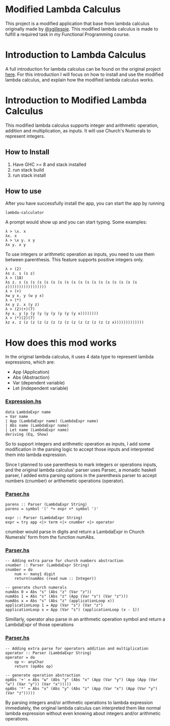 # Modified Lambda Calculus

This project is a modified application that base from lambda calculus originally made by [@sgillespie](https://github.com/sgillespie).
This modified lambda calculus is made to fulfill a required task in my Functional Programming course.

# Introduction to Lambda Calculus

A full introduction for lambda calculus can be found on the original project [here](https://github.com/sgillespie/lambda-calculus).
For this introduction I will focus on how to install and use the modified lambda calculus, and explain how the modified lambda calculus works.

# Introduction to Modified Lambda Calculus

This modified lambda calculus supports integer and arithmetic operation, addition and multiplication, as inputs.
It will use Church's Numerals to represent integers.

## How to Install

1. Have GHC >= 8 and stack installed
2. run
	stack build
3. run
	stack install


## How to use

After you have successfully install the app, you can start the app by running

    lambda-calculator

A prompt would show up and you can start typing. Some examples:

    λ > \x. x
    λx. x
    λ > \x y. x y
    λx y. x y

To use integers or arithmetic operation as inputs, you need to use them between parenthesis.
This feature supports positive integers only.

    λ > (2)
    λs z. s (s z)
    λ > (18)
    λs z. s (s (s (s (s (s (s (s (s (s (s (s (s (s (s (s (s (s z)))))))))))))))))
    λ > (+)
    λw y x. y (w y x)
    λ > (*)
    λx y z. x (y z)
    λ > (2)(+)(7)
    λy x. y (y (y (y (y (y (y (y (y x))))))))
    λ > (*)(2)(7)
    λz x. z (z (z (z (z (z (z (z (z (z (z (z (z (z x)))))))))))))

# How does this mod works

In the original lambda calculus, it uses 4 data type to represent lambda expressions, which are:
 * App (Application)
 * Abs (Abstraction)
 * Var (dependent variable)
 * Let (independent variable)
 
### [Expression.hs](src/Language/Lambda/Expression.hs)

    data LambdaExpr name
    = Var name
    | App (LambdaExpr name) (LambdaExpr name)
    | Abs name (LambdaExpr name)
    | Let name (LambdaExpr name)
    deriving (Eq, Show)


So to support integers and arithmetic operation as inputs, I add some modification in the parsing logic
to accept those inputs and interpreted them into lambda expression.

Since I planned to use parenthesis to mark integers or operations inputs, and the original lambda calculus' parser uses Parsec,
a monadic haskell parser, I added extra parsing options in the parenthesis parser to accept numbers (cnumber) or
arithemetic operations (operator).

### [Parser.hs](src/Language/Lambda/Parser.hs)

    parens :: Parser (LambdaExpr String)
    parens = symbol '(' *> expr <* symbol ')'
    
    expr :: Parser (LambdaExpr String)
    expr = try app <|> term <|> cnumber <|> operator

cnumber would parse in digits and return a LambdaExpr in Church Numerals' form
from the function numAbs.

### [Parser.hs](src/Language/Lambda/Parser.hs)
    
    -- Adding extra parse for church numbers abstraction
    cnumber :: Parser (LambdaExpr String)
    cnumber = do
	    num <- many1 digit
	    return(numAbs (read num :: Integer))
    
    -- generate church numerals
    numAbs 0 = Abs "s" (Abs "z" (Var "z"))
    numAbs 1 = Abs "s" (Abs "z" (App (Var "s") (Var "z")))
    numAbs x = Abs "s" (Abs "z" (applicationLoop x))
    applicationLoop 1 = App (Var "s") (Var "z")
    applicationLoop x = App (Var "s") (applicationLoop (x - 1))
    
 Simillarly, operator also parse in an arithmetic operation symbol and
 return a LambdaExpr of those operations
 
 ### [Parser.hs](src/Language/Lambda/Parser.hs)
 
    -- Adding extra parse for operators addition and multiplication
    operator :: Parser (LambdaExpr String)
    operator = do
	    op <- anyChar
	    return (opAbs op)

    -- generate operation abstraction
    opAbs '+' = Abs "w" (Abs "y" (Abs "x" (App (Var "y") (App (App (Var "w") (Var "y")) (Var "x")))))
    opAbs '*' = Abs "x" (Abs "y" (Abs "z" (App (Var "x") (App (Var "y") (Var "z")))))
    
 By parsing integers and/or arithmetic operations to lambda expression immediately, the original
 lambda calculus can interpreted them like normal lambda expression without even knowing about integers
 and/or arithmetic operations.
